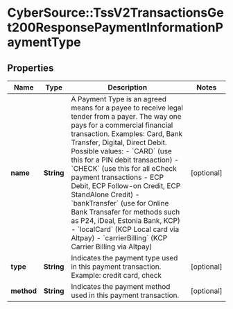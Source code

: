 # CyberSource::TssV2TransactionsGet200ResponsePaymentInformationPaymentType

## Properties
Name | Type | Description | Notes
------------ | ------------- | ------------- | -------------
**name** | **String** | A Payment Type is an agreed means for a payee to receive legal tender from a payer. The way one pays for a commercial financial transaction. Examples: Card, Bank Transfer, Digital, Direct Debit. Possible values: - &#x60;CARD&#x60; (use this for a PIN debit transaction) - &#x60;CHECK&#x60; (use this for all eCheck payment transactions - ECP Debit, ECP Follow-on Credit, ECP StandAlone Credit) - &#x60;bankTransfer&#x60; (use for Online Bank Transafer for methods such as P24, iDeal, Estonia Bank, KCP) - &#x60;localCard&#x60; (KCP Local card via Altpay) - &#x60;carrierBilling&#x60; (KCP Carrier Billing via Altpay)  | [optional] 
**type** | **String** | Indicates the payment type used in this payment transaction. Example: credit card, check | [optional] 
**method** | **String** | Indicates the payment method used in this payment transaction. | [optional] 



